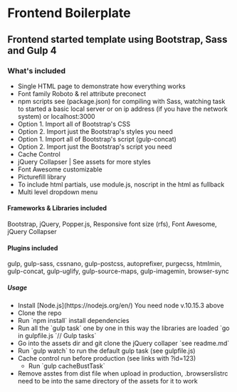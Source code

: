 <h1>Frontend Boilerplate</h1>

<h2>Frontend started template using Bootstrap, Sass and Gulp 4</h2>
<h3>What's included</h3>

<ul>
  <li>Single HTML page to demonstrate how everything works</li>
  <li>Font family Roboto & rel attribute preconect</li> 
  <li>npm scripts see (package.json) for compiling with Sass, watching task to started a basic local server or on ip address (if you have the network system) or localhost:3000</li>
  <li>Option 1. Import all of Bootstrap's CSS</li>
  <li>Option 2. Import just the Bootstrap's styles you need</li>
  <li>Option 1. Import all of Bootstrap's script (gulp-concat)</li>
  <li>Option 2. Import just the Bootstrap's script you need</li>
  <li>Cache Control</li>
  <li>jQuery Collapser | See assets for more styles</li>
  <li>Font Awesome customizable</li>
  <li>Picturefill library</li>
  <li>To include html partials, use module.js, noscript in the html as fullback</li>
  <li>Multi level dropdown menu</li>
</ul>

<h4>Frameworks & Libraries included</h4>
<p>Bootstrap, jQuery, Popper.js, Responsive font size (rfs), Font Awesome, jQuery Collapser</p>

<h4>Plugins included</h4>
<p>gulp, gulp-sass, cssnano, gulp-postcss, autoprefixer, purgecss, htmlmin, gulp-concat, gulp-uglify, gulp-source-maps, gulp-imagemin, browser-sync</p>

<h5>Usage</h5>
<ul>
  <li>Install [Node.js](https://nodejs.org/en/) You need node v.10.15.3 above</li>
  <li>Clone the repo</li>
  <li>Run `npm install` install dependencies</li>
  <li>Run all the `gulp task` one by one in this way the libraries are loaded `go in  gulpfile.js `// Gulp tasks`</li>
  <li>Go into the assets dir and git clone the jQuery collaper `see readme.md`</li>
  <li>Run `gulp watch` to run the default gulp task (see gulpfile.js)</li>
  <li>Cache control run before production (see links with ?id=123)
    <ul>
      <li>Run `gulp cacheBustTask`</li>
      </ul>
    </li>
    <li>Remove asstes from dist file when upload in production, .browserslistrc need to be into the same directory of the assets for it to work</li>
</ul>
